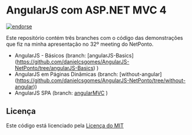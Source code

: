 AngularJS com ASP.NET MVC 4
===========================

[![endorse](https://api.coderwall.com/danielcsgomes/endorsecount.png)](https://coderwall.com/danielcsgomes)

Este repositório contém três branches com o código das demonstrações que fiz na minha apresentação no 32º meeting do NetPonto.

* AngularJS - Básicos (branch: [angularJS-Basics] (https://github.com/danielcsgomes/AngularJS-NetPonto/tree/angularJS-Basics) )
* AngularJS em Páginas Dinâmicas (branch: [without-angular] (https://github.com/danielcsgomes/AngularJS-NetPonto/tree/without-angular))
* AngularJS SPA (branch: [angularMVC](https://github.com/danielcsgomes/AngularJS-NetPonto) )

## Licença
Este código está licenciado pela [Licença do MIT](https://github.com/danielcsgomes/AngularJS-NetPonto/blob/angularMVC/LICENSE)
